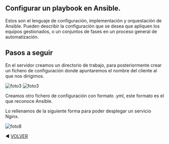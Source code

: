## Configurar un playbook en Ansible.
Estos son el lenguaje de configuración, implementación y orquestación de Ansible. Pueden describir la configuración que se desea que apliquen los equipos gestionados, o un conjuntos de fases en un proceso general de automatización.

## Pasos a seguir
En el servidor creamos un directorio de trabajo, para posteriormente crear un fichero de configuración donde apuntaremos el nombre del cliente al que nos dirigimos.

![foto3](https://github.com/kikelopser/Ansible/blob/main/Ansible/2-server.png)
![foto3](https://github.com/kikelopser/Ansible/blob/main/Ansible/3-server.png)

Creamos otro fichero de configuración con formato .yml, este formato es el que reconoce Ansible.

Lo rellenamos de la siguiente forma para poder desplegar un servicio Nginx.

![foto8](https://github.com/kikelopser/Ansible/blob/main/Ansible/8-server.png)

◀️ [VOLVER](https://github.com/kikelopser/Ansible)
